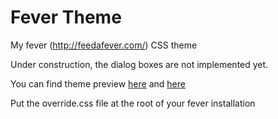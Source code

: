 # Fever Theme
My fever (http://feedafever.com/) CSS theme

Under construction, the dialog boxes are not implemented yet.

You can find theme preview [here](https://kirava.com/static/fever_1.png) and [here](https://kirava.com/static/fever_2.png)

Put the override.css file at the root of your fever installation
